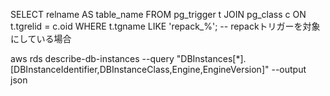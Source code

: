 SELECT relname AS table_name
FROM pg_trigger t
JOIN pg_class c ON t.tgrelid = c.oid
WHERE t.tgname LIKE 'repack_%';  -- repackトリガーを対象にしている場合


aws rds describe-db-instances --query "DBInstances[*].[DBInstanceIdentifier,DBInstanceClass,Engine,EngineVersion]" --output json